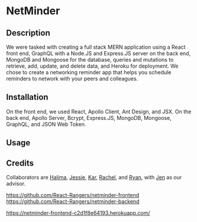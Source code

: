 # NetMinder

## Description

We were tasked with creating a full stack MERN application using a React front end, GraphQL with a Node.JS and Express.JS server on the back end, MongoDB and Mongoose for the database, queries and mutations to retrieve, add, update, and delete data, and Heroku for deployment. We chose to create a networking reminder app that helps you schedule reminders to network with your peers and colleagues.

## Installation

On the front end, we used React, Apollo Client, Ant Design, and JSX. On the back end, Apollo Server, Bcrypt, Express.JS, MongoDB, Mongoose, GraphQL, and JSON Web Token.

## Usage



## Credits

Collaborators are [Halima](https://github.com/Halimaxo), [Jessie](https://github.com/MrMessyFace), [Kar](https://github.com/karsodhi), [Rachel](https://github.com/rachelmcallister1), and [Ryan](https://github.com/rjpinks), with [Jen](https://github.com/Jdoyle5254) as our advisor.

https://github.com/React-Rangers/netminder-frontend
https://github.com/React-Rangers/netminder-backend

https://netminder-frontend-c2d1f8e64193.herokuapp.com/